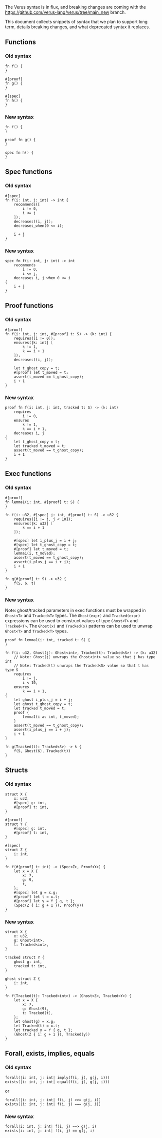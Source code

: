 The Verus syntax is in flux, and breaking changes are coming with the https://github.com/verus-lang/verus/tree/main_new branch.

This document collects snippets of syntax that we plan to support long term, details breaking changes, and what deprecated syntax it replaces.

## Functions

### Old syntax

```
fn f() {
}

#[proof]
fn g() {
}

#[spec]
fn h() {
}
```

### New syntax

```
fn f() {
}

proof fn g() {
}

spec fn h() {
}
```

## Spec functions

### Old syntax

```
#[spec]
fn f(i: int, j: int) -> int {
    recommends([
        i != 0,
        i <= j
    ]);
    decreases((i, j));
    decreases_when(0 <= i);

    i + j
}
```

### New syntax

```
spec fn f(i: int, j: int) -> int
    recommends
        i != 0,
        i <= j,
    decreases i, j when 0 <= i
{
    i + j
}
```

## Proof functions

### Old syntax

```
#[proof]
fn f(i: int, j: int, #[proof] t: S) -> (k: int) {
    requires([i != 0]);
    ensures(|k: int| [
        k != 1,
        k == i + 1
    ]);
    decreases((i, j));

    let t_ghost_copy = t;
    #[proof] let t_moved = t;
    assert(t_moved == t_ghost_copy);
    i + 1
}
```

### New syntax

```
proof fn f(i: int, j: int, tracked t: S) -> (k: int)
    requires
        i != 0,
    ensures
        k != 1,
        k == i + 1,
    decreases i, j
{
    let t_ghost_copy = t;
    let tracked t_moved = t;
    assert(t_moved == t_ghost_copy);
    i + 1
}
```

## Exec functions

### Old syntax

```
#[proof]
fn lemma1(i: int, #[proof] t: S) {
}

fn f(i: u32, #[spec] j: int, #[proof] t: S) -> u32 {
    requires([i != j, j < 10]);
    ensures(|k: u32| [
        k == i + 1
    ]);

    #[spec] let i_plus_j = i + j;
    #[spec] let t_ghost_copy = t;
    #[proof] let t_moved = t;
    lemma1(i, t_moved);
    assert(t_moved == t_ghost_copy);
    assert(i_plus_j == i + j);
    i + 1
}

fn g(#[proof] t: S) -> u32 {
    f(5, 6, t)
}
```

### New syntax

Note: ghost/tracked parameters in exec functions must be wrapped in `Ghost<T>` and `Tracked<T>` types.
The `Ghost(expr)` and `Tracked(expr)` expressions can be used to construct values of type
`Ghost<T>` and `Tracked<T>`.
The `Ghost(x)` and `Tracked(x)` patterns can be used to unwrap `Ghost<T>` and `Tracked<T>` types.

```
proof fn lemma1(i: int, tracked t: S) {
}

fn f(i: u32, Ghost(j): Ghost<int>, Tracked(t): Tracked<S>) -> (k: u32)
    // Note: Ghost(j) unwraps the Ghost<int> value so that j has type int
    // Note: Tracked(t) unwraps the Tracked<S> value so that t has type S
    requires
        i != j,
        i < 10,
    ensures
        k == i + 1,
{
    let ghost i_plus_j = i + j;
    let ghost t_ghost_copy = t;
    let tracked t_moved = t;
    proof {
        lemma1(i as int, t_moved);
    }
    assert(t_moved == t_ghost_copy);
    assert(i_plus_j == i + j);
    i + 1
}

fn g(Tracked(t): Tracked<S>) -> k {
    f(5, Ghost(6), Tracked(t))
}
```

## Structs

### Old syntax

```
struct X {
    x: u32,
    #[spec] g: int,
    #[proof] t: int,
}

#[proof]
struct Y {
    #[spec] g: int,
    #[proof] t: int,
}

#[spec]
struct Z {
    i: int,
}

fn f(#[proof] t: int) -> (Spec<Z>, Proof<Y>) {
    let x = X {
        x: 7,
        g: 9,
        t,
    };
    #[spec] let g = x.g;
    #[proof] let t = x.t;
    #[proof] let y = Y { g, t };
    (Spec(Z { i: g + 1 }), Proof(y))
}
```

### New syntax

```
struct X {
    x: u32,
    g: Ghost<int>,
    t: Tracked<int>,
}

tracked struct Y {
    ghost g: int,
    tracked t: int,
}

ghost struct Z {
    i: int,
}

fn f(Tracked(t): Tracked<int>) -> (Ghost<Z>, Tracked<Y>) {
    let x = X {
        x: 7,
        g: Ghost(9),
        t: Tracked(t),
    };
    let Ghost(g) = x.g;
    let Tracked(t) = x.t;
    let tracked y = Y { g, t };
    (Ghost(Z { i: g + 1 }), Tracked(y))
}
```

## Forall, exists, implies, equals

### Old syntax

```
forall(|i: int, j: int| imply(f(i, j), g(j, i)))
exists(|i: int, j: int| equal(f(i, j), g(j, i)))
```

or

```
forall(|i: int, j: int| f(i, j) >>= g(j, i))
exists(|i: int, j: int| f(i, j) === g(j, i))
```

### New syntax

```
forall|i: int, j: int| f(i, j) ==> g(j, i)
exists|i: int, j: int| f(i, j) == g(j, i)
```
